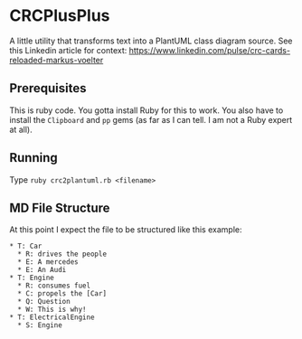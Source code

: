 # CRCPlusPlus
A little utility that transforms text into a PlantUML class diagram source. See this Linkedin article for context: https://www.linkedin.com/pulse/crc-cards-reloaded-markus-voelter

## Prerequisites

This is ruby code. You gotta install Ruby for this to work. You also have to install the `Clipboard` and `pp` gems (as far as I can tell. I am not a Ruby expert at all).

## Running

Type `ruby crc2plantuml.rb <filename>`

## MD File Structure

At this point I expect the file to be structured like this example:

```
* T: Car
  * R: drives the people
  * E: A mercedes
  * E: An Audi
* T: Engine
  * R: consumes fuel
  * C: propels the [Car]
  * Q: Question
  * W: This is why!
* T: ElectricalEngine
  * S: Engine    
```
